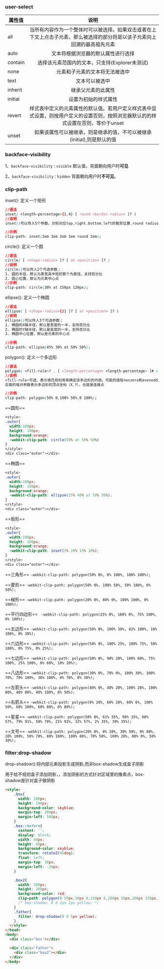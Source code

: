 ### user-select

| **属性值** |                           **说明**                           |
| ---------- | :----------------------------------------------------------: |
| all        | 当所有内容作为一个整体时可以被选择。如果双击或者在上下文上点击子元素，那么被选择的部分将是以该子元素向上回溯的最高祖先元素 |
| auto       |              文本将根据浏览器的默认属性进行选择              |
| contain    |        选择该元素范围内的文本，只支持(Explorer未测试)        |
| none       |                元素和子元素的文本将无法被选中                |
| text       |                        文本可以被选中                        |
| inherit    |                      继承父元素的此属性                      |
| initial    |                     设置为初始的样式属性                     |
| revert     | 样式表中定义的元素属性的默认值。若用户定义样式表中显式设置，则按用户定义的设置否则，按照浏览器默认的的样式设置在否则，等价于unset |
| unset      | 如果该属性可以被继承，则是继承的值，不可以被继承(initial),则是默认的值 |

### backface-visibility

1、`backface-visibility：visible`
默认值，背面朝向用户时**可见**

2、`backface-visibility：hidden`
背面朝向用户时**不可见**。

### clip-path

inset(): 定义一个矩形

```css
//语法
inset( <length-percentage>{1,4} [ round <border-radius> ]? )
//说明
inset()可以传入5个参数，分别对应top,right,bottom,left的裁剪位置,round radius（可选，圆角）

//示例
clip-path: inset(2em 3em 2em 1em round 2em);
```

circle(): 定义一个圆 

```css
//语法
circle( [ <shape-radius> ]? [ at <position> ]? )
//说明
circle()可以传人2个可选参数；
1. 圆的半径，默认元素宽高中短的那个为直径，支持百分比
2. 圆心位置，默认为元素中心点
//示例
clip-path: circle(30% at 150px 120px);
```

ellipse(): 定义一个椭圆

```css
//语法
ellipse( [ <shape-radius>{2} ]? [ at <position> ]? )
//说明
ellipse()可以传人3个可选参数；
1. 椭圆的X轴半径，默认是宽度的一半，支持百分比
2. 椭圆的Y轴半径，默认是高度的一半，支持百分比
3. 椭圆中心位置，默认是元素的中心点

//示例
clip-path: ellipse(45% 30% at 50% 50%);
```

polygon(): 定义一个多边形

```css
//语法
polygon( <fill-rule>? , [ <length-percentage> <length-percentage> ]# )
//说明
<fill-rule>可选，表示填充规则用来确定该多边形的内部。可能的值有nonzero和evenodd,默认值是nonzero
后面的每对参数表示多边形的顶点坐标（X,Y），也就是连接点

//示例
clip-path: polygon(50% 0,100% 50%,0 100%);    
```

==圆形==

```css
<style>
.outer{
  width:100px;
  height: 100px;
  background:orange;
  -webkit-clip-path: circle(50% at 50% 50%)
}  
</style>
<div class="outer"></div>
```

==椭圆==

```css
<style>
.outer{
  width:100px;
  height: 100px;
  background:orange;
  -webkit-clip-path: ellipse(25% 40% at 50% 50%);
}  
</style>
<div class="outer"></div>
```

==矩形==

```css
<style>
.outer{
  width:100px;
  height: 100px;
  background:orange;
  -webkit-clip-path: inset(5% 20% 15% 10%);
}  
</style>
<div class="outer"></div>
```

==三角形== `-webkit-clip-path: polygon(50% 0%, 0% 100%, 100% 100%);`

==菱形== `-webkit-clip-path: polygon(50% 0%, 100% 50%, 50% 100%, 0% 50%);`

==梯形== `-webkit-clip-path: polygon(20% 0%, 80% 0%, 100% 100%, 0% 100%);`

==平行四边形== ` -webkit-clip-path: polygon(25% 0%, 100% 0%, 75% 100%, 0% 100%);`

==五边形== `-webkit-clip-path: polygon(50% 0%, 100% 38%, 82% 100%, 18% 100%, 0% 38%);`

==六边形== `-webkit-clip-path: polygon(50% 0%, 100% 25%, 100% 75%, 50% 100%, 0% 75%, 0% 25%);`

==七边形== `-webkit-clip-path: polygon(50% 0%, 90% 20%, 100% 60%, 75% 100%, 25% 100%, 0% 60%, 10% 20%);`

==八边形== `-webkit-clip-path: polygon(30% 0%, 70% 0%, 100% 30%, 100% 70%, 70% 100%, 30% 100%, 0% 70%, 0% 30%);              `

==左箭头== `-webkit-clip-path: polygon(40% 0%, 40% 20%, 100% 20%, 100% 80%, 40% 80%, 40% 100%, 0% 50%);`

==右箭头== `-webkit-clip-path: polygon(0% 20%, 60% 20%, 60% 0%, 100% 50%, 60% 100%, 60% 80%, 0% 80%);`

==星星== `-webkit-clip-path: polygon(50% 0%, 61% 35%, 98% 35%, 68% 57%, 79% 91%, 50% 70%, 21% 91%, 32% 57%, 2% 35%, 39% 35%);`

==叉号== `-webkit-clip-path: polygon(20% 0%, 0% 20%, 30% 50%, 0% 80%, 20% 100%, 50% 70%, 80% 100%, 100% 80%, 70% 50%, 100% 20%, 80% 0%, 50% 30%);` 

### filter:drop-shadow

drop-shadow():将内部元素投影生成阴影,而非box-shadow生成盒子阴影

用于给不规则盒子添加阴影，，添加阴影的方式针对区域里的像素点，box-shadow是针对盒子做阴影

```html
<style>
    .box{
      width: 200px;
      height: 100px;
      background-color: skyblue;
      margin-top: 200px;
      margin-left: 500px;
    }
    .box::before{
      content: '';
      display: block;
      width: 40px;
      height: 40px;
      background-color: skyblue;
      transform: rotateZ(45deg);
      float: left;
      margin-top: 30px;
      margin-left: -20px;
    }

    .box2{
      width: 200px;
      height: 200px;
      background-color: red;
      clip-path: polygon(0 50px,50px 0,150px 0,200px 50px,200px 150px,150px 200px,50px 200px,0 150px);
      /* box-shadow: 0 0 2px 2px yellow; */
    }
    .father{
      filter: drop-shadow(0 0 5px yellow);
    }
  </style>
</head>
<body>
  <div class="box"></div>

  <div class="father">
    <div class="box2"></div>
  </div>
</body>
```

